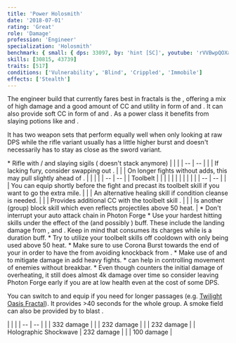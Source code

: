 ```yaml
---
title: 'Power Holosmith'
date: '2018-07-01'
rating: 'Great'
role: 'Damage'
profession: 'Engineer'
specialization: 'Holosmith'
benchmark: { small: { dps: 33097, by: 'hint [SC]', youtube: 'rVVBwpQOXaU' } }
skills: [30815, 43739]
traits: [517]
conditions: ['Vulnerability', 'Blind', 'Crippled', 'Immobile']
effects: ['Stealth']
---
```


The engineer build that currently fares best in fractals is the <Specialization prefix="power" name="holosmith"/>, offering a mix of high damage and a good amount of CC and utility in form of <Condition name="vulnerability"/> and <Condition name="Blind"/>. It can also provide soft CC in form of <Condition name="crippled"/> and <Condition name="immobile"/>. As a power class it benefits from slaying potions like <Item id="50082"/> and <Item id ="24868"/>.

It has two weapon sets that perform equally well when only looking at raw DPS while the rifle variant usually has a little higher burst and doesn't necessarily has to stay as close as the sword variant.

<Divider text="Equipment"/>

<Grid>
<GridItem>
<Armor helmId="48087" helmRuneId="24836" helmRuneCount="6" helmAffix="Berserker" helmRune="Scholar" shouldersId="48089" shouldersRuneId="24836" shouldersRuneCount="6" shouldersAffix="Berserker" shouldersRune="Scholar" coatId="48085" coatRuneId="24836" coatRuneCount="6" coatAffix="Berserker" coatRune="Scholar" glovesId="48086" glovesRuneId="24836" glovesRuneCount="6" glovesAffix="Berserker" glovesRune="Scholar" leggingsId="48088" leggingsRuneId="24836" leggingsRuneCount="6" leggingsAffix="Berserker" leggingsRune="Scholar" bootsId="48084" bootsRuneId="24836" bootsRuneCount="6" bootsAffix="Berserker" bootsRune="Scholar"/>
</GridItem>

<GridItem>
<Weapons weapon1MainId="46768" weapon1MainSigil1Id="24615" weapon1MainSigil2Id="24868" weapon1MainType="Rifle" weapon1MainAffix="Berserker" weapon1MainSigil1="Force" weapon1MainSigil2="Impact"/>

<Card title="Alternative weapons">
* Rifle with <Item id="36053" disableText/> / <Item id="24615" disableText/> and slaying sigils  
  (<Item id="36054"/> doesn't stack anymore)
</Card>
</GridItem>

<GridItem>
<Trinkets backItemId="49384" backItemStatId="584" backItemAffix="Berserker" accessory1Id="39233" accessory1Affix="Berserker" accessory2Id="39232" accessory2Affix="Berserker" amuletId="39273" amuletAffix="Berserker" ring1Id="75669" ring1Affix="Berserker" ring2Id="76024" ring2Affix="Berserker"/>

<Consumables foodId="41569" utilityId="67530" infusionId="37131"/>
</GridItem>
</Grid>

<Divider text="Build"/>

<Grid>
<GridItem sm="7">
<Traits traits1Id="38" traits1="Firearms" traits1Selected="1914,2006,526" traits2Id="6" traits2="Explosives" traits2Selected="1882,1892,1541" traits3Id="57" traits3="Holomsith" traits3Selected="2106,2152,2064"/>

<Card title="Situational Traits">
| | |
| -- | -- |
| <Trait id="1923" size="big" disableText/> | If lacking fury, consider swapping out <Trait id="2006"/>. |
| <Trait id="505" size="big" disableText/> | On longer fights without adds, this may pull slightly ahead of <Trait id="1541"/>. |
</Card>
</GridItem>

<GridItem>
<Skills heal="40507" utility1="5812" utility2="6020" utility3="42842" elite="42009"/>

<Card title="Additional Skills">
| | |
| -- | -- |
| Toolbelt | <Skill id="43845" size="big" disableText/><Skill id="5813" size="big" disableText/><Skill id="6172" size="big" disableText/><Skill id="42163" size="big" disableText/> |
| <Skill id="5812" size="big" disableText/> |<Skill id="5842" size="big" disableText/><Skill id="5823" size="big" disableText/><Skill id="5822" size="big" disableText/><Skill id="5824" size="big" disableText/><Skill id="5939" size="big" disableText/> |
| <Skill id="6020" size="big" disableText/> |<Skill id="5806" size="big" disableText/><Skill id="5807" size="big" disableText/><Skill id="5808" size="big" disableText/><Skill id="5809" size="big" disableText/><Skill id="5810" size="big" disableText/> |
</Card>

<Card title="Situational Skills">
| | |
| -- | -- |
| <Skill id="5977" size="big" disableText/> | You can equip <Skill id="5927"/> shortly before the fight and precast its toolbelt skill if you want to go the extra mile. |
| <Skill id="5857" size="big" disableText/> | An alternative healing skill if condition cleanse is needed. |
| <Skill id="21659" size="big" disableText/> | Provides additional CC with the toolbelt skill <Skill id="21661"/>. |
| <Skill id="43739" size="big" disableText/> | Is another (group) block skill which even reflects projectiles above 50 heat. |
</Card>
</GridItem>
</Grid>

<Divider text="Details"/>

<Grid>
<GridItem sm="7">
<Card title="Skill Usage and Tips">
* Don't interrupt your auto attack chain in Photon Forge
* Use your hardest hitting skills under the effect of the <Trait id="2106"/> (and possibly <Trait id="2122"/>) buff. These include the landing damage from <Skill id="6005"/>, <Skill id="6153"/> and <Skill id="42009"/>. Keep in mind that <Trait id="2106"/> consumes its charges while <Trait id="2122"/> is a duration buff.
* Try to utilize your toolbelt skills off cooldown with <Skill id="42163"/> only being used above 50 heat.
* Make sure to use Corona Burst towards the end of your <Skill id ="42938"/> in order to have the <Boon name ="stability"/> from <Trait id="2152"/> avoiding knockback from <Skill id="6154"/>.
* Make use of <Skill id="5808"/> and <Skill id="5824"/> to mitigate damage in add heavy fights.
* <Skill id="5939"/> can help in controlling movement of enemies without breakbar. 
* Even though <Trait id="2064"/> counters the initial damage of overheating, it still does almost 4k damage over time so consider leaving Photon Forge early if you are at low health even at the cost of some DPS.

You can switch to <Specialization name="scrapper"/> and equip <Skill id="30815"/> if you need <Effect name="stealth"/> for longer passages (e.g. [Twilight Oasis Fractal](https://discretize.eu/fractals/twilight-oasis)). It provides >40 seconds for the whole group. A smoke field can also be provided by <Skill id="5824"/> to blast <Effect name="stealth"/>.
</Card>

</GridItem>

<GridItem>
<Card title="CC skills">
| | |
| -- | -- |
| <Skill id="5813"/> | 332 damage |
| <Skill id="6154"/> | 232 damage |
| <Skill id="42009"/> | 232 damage |
| Holographic Shockwave | 232 damage |
| <Skill id="21661"/> | 100 damage |
</Card>

</GridItem>
</Grid>
